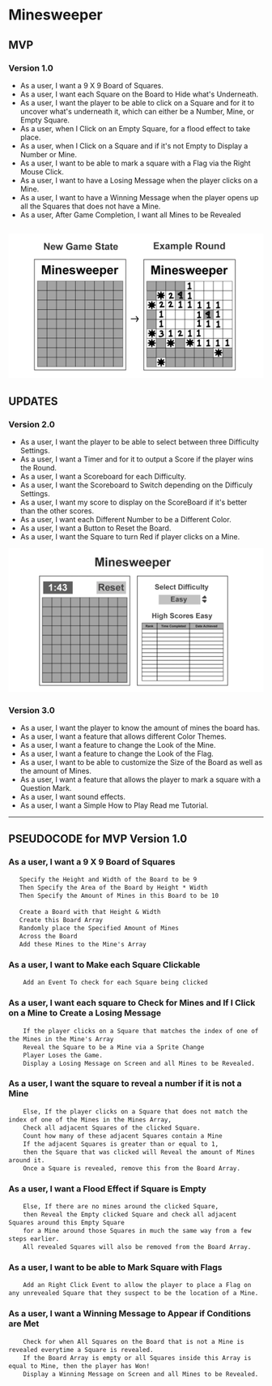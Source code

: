 # Minesweeper

## MVP

### Version 1.0
 - As a user, I want a 9 X 9 Board of Squares.
 - As a user, I want each Square on the Board to Hide what's Underneath.
 - As a user, I want the player to be able to click on a Square and for it to uncover what's underneath it, which can either be a Number, Mine, or Empty Square.
 - As a user, when I Click on an Empty Square, for a flood effect to take place.
 - As a user, when I Click on a Square and if it's not Empty to Display a Number or Mine.
 - As a user, I want to be able to mark a square with a Flag via the Right Mouse Click.
 - As a user, I want to have a Losing Message when the player clicks on a Mine.
 - As a user, I want to have a Winning Message when the player opens up all the Squares that does not have a Mine.
 - As a user, After Game Completion, I want all Mines to be Revealed

 ![alt Minesweeper MVP](minesweeper_MVP.jpeg)
 ---
## UPDATES

### Version 2.0
 - As a user, I want the player to be able to select between three Difficulty Settings.
 - As a user, I want a Timer and for it to output a Score if the player wins the Round.
 - As a user, I want a Scoreboard for each Difficulty.
 - As a user, I want the Scoreboard to Switch depending on the Difficuly Settings.
 - As a user, I want my score to display on the ScoreBoard if it's better than the other scores.
 - As a user, I want each Different Number to be a Different Color.
 - As a user, I want a Button to Reset the Board.
 - As a user, I want the Square to turn Red if player clicks on a Mine.

![alt Minesweeper MVP](minesweeper_V2.jpeg)

### Version 3.0
 - As a user, I want the player to know the amount of mines the board has.
 - As a user, I want a feature that allows different Color Themes.
 - As a user, I want a feature to change the Look of the Mine.
 - As a user, I want a feature to change the Look of the Flag.
 - As a user, I want to be able to customize the Size of the Board as well as the amount of Mines.
 - As a user, I want a feature that allows the player to mark a square with a Question Mark.
 - As a user, I want sound effects.
 - As a user, I want a Simple How to Play Read me Tutorial.
---
## PSEUDOCODE for MVP Version 1.0

### As a user, I want a 9 X 9 Board of Squares
 ```
    Specify the Height and Width of the Board to be 9
    Then Specify the Area of the Board by Height * Width
    Then Specify the Amount of Mines in this Board to be 10

    Create a Board with that Height & Width
    Create this Board Array
    Randomly place the Specified Amount of Mines
    Across the Board
    Add these Mines to the Mine's Array
```
### As a user, I want to Make each Square Clickable
```
    Add an Event To check for each Square being clicked
```
### As a user, I want each square to Check for Mines and If I Click on a Mine to Create a Losing Message
```
    If the player clicks on a Square that matches the index of one of the Mines in the Mine's Array
    Reveal the Square to be a Mine via a Sprite Change
    Player Loses the Game.
    Display a Losing Message on Screen and all Mines to be Revealed.
```
### As a user, I want the square to reveal a number if it is not a Mine
```
    Else, If the player clicks on a Square that does not match the index of one of the Mines in the Mines Array,
    Check all adjacent Squares of the clicked Square.
    Count how many of these adjacent Squares contain a Mine
    If the adjacent Squares is greater than or equal to 1,
    then the Square that was clicked will Reveal the amount of Mines around it. 
    Once a Square is revealed, remove this from the Board Array.
```
### As a user, I want a Flood Effect if Square is Empty
```
    Else, If there are no mines around the clicked Square, 
    then Reveal the Empty clicked Square and check all adjacent Squares around this Empty Square
    for a Mine around those Squares in much the same way from a few steps earlier.
    All revealed Squares will also be removed from the Board Array.
```
### As a user, I want to be able to Mark Square with Flags
```
    Add an Right Click Event to allow the player to place a Flag on any unrevealed Square that they suspect to be the location of a Mine.
```
### As a user, I want a Winning Message to Appear if Conditions are Met
```
    Check for when All Squares on the Board that is not a Mine is revealed everytime a Square is revealed.
    If the Board Array is empty or all Squares inside this Array is equal to Mine, then the player has Won!
    Display a Winning Message on Screen and all Mines to be Revealed.
```
